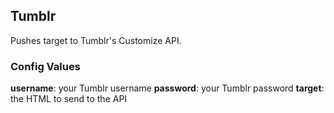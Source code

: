 Tumblr
---------

Pushes target to Tumblr's Customize API.

### Config Values

**username**: your Tumblr username
**password**: your Tumblr password
**target**: the HTML to send to the API
